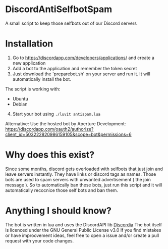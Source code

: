 # DiscordAntiSelfbotSpam
A small script to keep those selfbots out of our Discord servers

# Installation

1. Go to https://discordapp.com/developers/applications/ and create a new application
2. Add a bot to the application and remember the token secret
3. Just download the 'preparebot.sh' on your server and run it. It will automatically install the bot.

The script is working with: 
- Ubuntu
- Debian

4. Start your bot using ``./luvit antispam.lua``

Alternative: Use the hosted bot by Aperture Development:
https://discordapp.com/oauth2/authorize?client_id=503222820986159105&scope=bot&permissions=6

# Why does this exist?

Since some months, discord gets overloaded with selfbots that just join and leave servers instantly. They have links or discord tags as names. Those bots are used to spam servers with unwanted advertisement ( the join message ). So to automatically ban these bots, just run this script and it will automatically recocnice those self bots and ban them.

# Anything I should know?

The bot is written in lua and uses the DiscordAPI lib [Discordia](https://github.com/SinisterRectus/Discordia)
The bot itself is licenced under the GNU General Public License v3.0
If you find mistakes or have improovement ideas, feel free to open a issue and/or create a pull request with your code changes.
